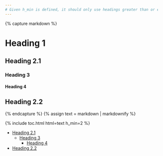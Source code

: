 ```yaml
---
# Given h_min is defined, it should only use headings greater than or equal to this value
---
```


{% capture markdown %}
# Heading 1

## Heading 2.1

### Heading 3

#### Heading 4

## Heading 2.2
{% endcapture %}
{% assign text = markdown | markdownify %}

{% include toc.html html=text h_min=2 %}

<!-- /// -->

<ul>
    <li>
        <a href="#heading-21">Heading 2.1</a>
        <ul>
            <li>
                <a href="#heading-3">Heading 3</a>
                <ul>
                    <li><a href="#heading-4">Heading 4</a></li>
                </ul>
            </li>
        </ul>
    </li>
    <li><a href="#heading-22">Heading 2.2</a></li>
</ul>
